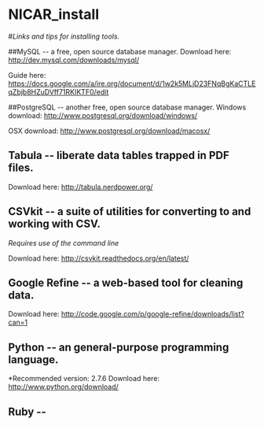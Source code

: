 NICAR_install
=============

#*Links and tips for installing tools.*

##MySQL -- a free, open source database manager.
Download here: http://dev.mysql.com/downloads/mysql/

Guide here: https://docs.google.com/a/ire.org/document/d/1w2k5MLjD23FNqBgKaCTLEqZbjb8HZuDVff71RKIKTF0/edit

##PostgreSQL -- another free, open source database manager.
Windows download: http://www.postgresql.org/download/windows/

OSX download: http://www.postgresql.org/download/macosx/

## Tabula -- liberate data tables trapped in PDF files.
Download here: http://tabula.nerdpower.org/

## CSVkit -- a suite of utilities for converting to and working with CSV.
*Requires use of the command line*

Download here: http://csvkit.readthedocs.org/en/latest/

## Google Refine -- a web-based tool for cleaning data.
Download here: http://code.google.com/p/google-refine/downloads/list?can=1

## Python -- an general-purpose programming language.
*Recommended version: 2.7.6
Download here: http://www.python.org/download/

## Ruby -- 



